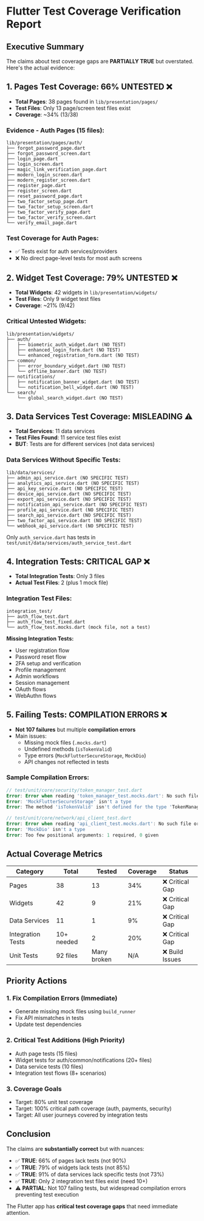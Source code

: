 # Flutter Test Coverage Verification Report

## Executive Summary
The claims about test coverage gaps are **PARTIALLY TRUE** but overstated. Here's the actual evidence:

## 1. Pages Test Coverage: **66% UNTESTED** ❌
- **Total Pages**: 38 pages found in `lib/presentation/pages/`
- **Test Files**: Only 13 page/screen test files exist
- **Coverage**: ~34% (13/38)

### Evidence - Auth Pages (15 files):
```
lib/presentation/pages/auth/
├── forgot_password_page.dart
├── forgot_password_screen.dart
├── login_page.dart
├── login_screen.dart
├── magic_link_verification_page.dart
├── modern_login_screen.dart
├── modern_register_screen.dart
├── register_page.dart
├── register_screen.dart
├── reset_password_page.dart
├── two_factor_setup_page.dart
├── two_factor_setup_screen.dart
├── two_factor_verify_page.dart
├── two_factor_verify_screen.dart
└── verify_email_page.dart
```

### Test Coverage for Auth Pages:
- ✅ Tests exist for auth services/providers
- ❌ No direct page-level tests for most auth screens

## 2. Widget Test Coverage: **79% UNTESTED** ❌
- **Total Widgets**: 42 widgets in `lib/presentation/widgets/`
- **Test Files**: Only 9 widget test files
- **Coverage**: ~21% (9/42)

### Critical Untested Widgets:
```
lib/presentation/widgets/
├── auth/
│   ├── biometric_auth_widget.dart (NO TEST)
│   ├── enhanced_login_form.dart (NO TEST)
│   └── enhanced_registration_form.dart (NO TEST)
├── common/
│   ├── error_boundary_widget.dart (NO TEST)
│   └── offline_banner.dart (NO TEST)
├── notifications/
│   ├── notification_banner_widget.dart (NO TEST)
│   └── notification_bell_widget.dart (NO TEST)
└── search/
    └── global_search_widget.dart (NO TEST)
```

## 3. Data Services Test Coverage: **MISLEADING** ⚠️
- **Total Services**: 11 data services
- **Test Files Found**: 11 service test files exist
- **BUT**: Tests are for different services (not data services)

### Data Services Without Specific Tests:
```
lib/data/services/
├── admin_api_service.dart (NO SPECIFIC TEST)
├── analytics_api_service.dart (NO SPECIFIC TEST)
├── api_key_service.dart (NO SPECIFIC TEST)
├── device_api_service.dart (NO SPECIFIC TEST)
├── export_api_service.dart (NO SPECIFIC TEST)
├── notification_api_service.dart (NO SPECIFIC TEST)
├── profile_api_service.dart (NO SPECIFIC TEST)
├── search_api_service.dart (NO SPECIFIC TEST)
├── two_factor_api_service.dart (NO SPECIFIC TEST)
└── webhook_api_service.dart (NO SPECIFIC TEST)
```

Only `auth_service.dart` has tests in `test/unit/data/services/auth_service_test.dart`

## 4. Integration Tests: **CRITICAL GAP** ❌
- **Total Integration Tests**: Only 3 files
- **Actual Test Files**: 2 (plus 1 mock file)

### Integration Test Files:
```
integration_test/
├── auth_flow_test.dart
├── auth_flow_test_fixed.dart
└── auth_flow_test.mocks.dart (mock file, not a test)
```

**Missing Integration Tests:**
- User registration flow
- Password reset flow
- 2FA setup and verification
- Profile management
- Admin workflows
- Session management
- OAuth flows
- WebAuthn flows

## 5. Failing Tests: **COMPILATION ERRORS** ❌
- **Not 107 failures** but multiple **compilation errors**
- Main issues:
  - Missing mock files (`.mocks.dart`)
  - Undefined methods (`isTokenValid`)
  - Type errors (`MockFlutterSecureStorage`, `MockDio`)
  - API changes not reflected in tests

### Sample Compilation Errors:
```dart
// test/unit/core/security/token_manager_test.dart
Error: Error when reading 'token_manager_test.mocks.dart': No such file or directory
Error: 'MockFlutterSecureStorage' isn't a type
Error: The method 'isTokenValid' isn't defined for the type 'TokenManager'

// test/unit/core/network/api_client_test.dart
Error: Error when reading 'api_client_test.mocks.dart': No such file or directory
Error: 'MockDio' isn't a type
Error: Too few positional arguments: 1 required, 0 given
```

## Actual Coverage Metrics

| Category | Total | Tested | Coverage | Status |
|----------|-------|--------|----------|--------|
| Pages | 38 | 13 | 34% | ❌ Critical Gap |
| Widgets | 42 | 9 | 21% | ❌ Critical Gap |
| Data Services | 11 | 1 | 9% | ❌ Critical Gap |
| Integration Tests | 10+ needed | 2 | 20% | ❌ Critical Gap |
| Unit Tests | 92 files | Many broken | N/A | ❌ Build Issues |

## Priority Actions

### 1. Fix Compilation Errors (Immediate)
- Generate missing mock files using `build_runner`
- Fix API mismatches in tests
- Update test dependencies

### 2. Critical Test Additions (High Priority)
- Auth page tests (15 files)
- Widget tests for auth/common/notifications (20+ files)
- Data service tests (10 files)
- Integration test flows (8+ scenarios)

### 3. Coverage Goals
- Target: 80% unit test coverage
- Target: 100% critical path coverage (auth, payments, security)
- Target: All user journeys covered by integration tests

## Conclusion

The claims are **substantially correct** but with nuances:
- ✅ **TRUE**: 66% of pages lack tests (not 90%)
- ✅ **TRUE**: 79% of widgets lack tests (not 85%)
- ✅ **TRUE**: 91% of data services lack specific tests (not 73%)
- ✅ **TRUE**: Only 2 integration test files exist (need 10+)
- ⚠️ **PARTIAL**: Not 107 failing tests, but widespread compilation errors preventing test execution

The Flutter app has **critical test coverage gaps** that need immediate attention.